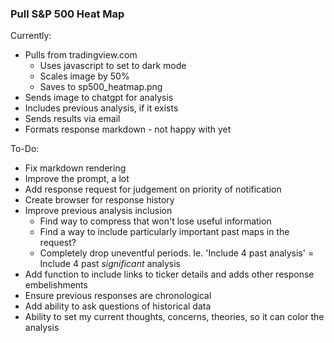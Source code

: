 ### Pull S&P 500 Heat Map

Currently:  
 - Pulls from tradingview.com
   - Uses javascript to set to dark mode
   - Scales image by 50%
   - Saves to sp500_heatmap.png
  - Sends image to chatgpt for analysis
  - Includes previous analysis, if it exists
  - Sends results via email
  - Formats response markdown - not happy with yet

To-Do:
 - Fix markdown rendering
 - Improve the prompt, a lot
 - Add response request for judgement on priority of notification
 - Create browser for response history
 - Improve previous analysis inclusion
   - Find way to compress that won't lose useful information
   - Find a way to include particularly important past maps in the request?
   - Completely drop uneventful periods. Ie. 'Include 4 past analysis' = Include 4 past _significant_ analysis
 - Add function to include links to ticker details and adds other response embelishments
 - Ensure previous responses are chronological
 - Add ability to ask questions of historical data
 - Ability to set my current thoughts, concerns, theories, so it can color the analysis 